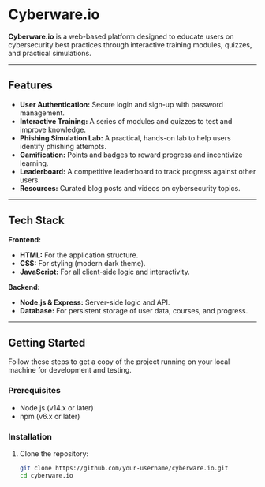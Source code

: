 # Cyberware.io

**Cyberware.io** is a web-based platform designed to educate users on cybersecurity best practices through interactive training modules, quizzes, and practical simulations.

---

## Features

- **User Authentication:** Secure login and sign-up with password management.
- **Interactive Training:** A series of modules and quizzes to test and improve knowledge.
- **Phishing Simulation Lab:** A practical, hands-on lab to help users identify phishing attempts.
- **Gamification:** Points and badges to reward progress and incentivize learning.
- **Leaderboard:** A competitive leaderboard to track progress against other users.
- **Resources:** Curated blog posts and videos on cybersecurity topics.

---

## Tech Stack

**Frontend:**

- **HTML:** For the application structure.
- **CSS:** For styling (modern dark theme).
- **JavaScript:** For all client-side logic and interactivity.

**Backend:**

- **Node.js & Express:** Server-side logic and API.
- **Database:** For persistent storage of user data, courses, and progress.

---

## Getting Started

Follow these steps to get a copy of the project running on your local machine for development and testing.

### Prerequisites

- Node.js (v14.x or later)  
- npm (v6.x or later)  

### Installation

1. Clone the repository:

   ```bash
   git clone https://github.com/your-username/cyberware.io.git
   cd cyberware.io
